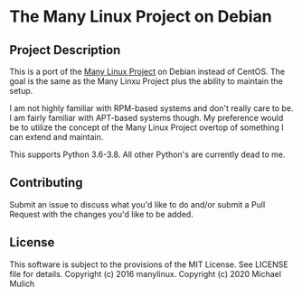 # The Many Linux Project on Debian

## Project Description

This is a port of the [Many Linux Project](https://github.com/pypa/manylinux) on Debian instead of CentOS. The goal is the same as the Many Linxu Project plus the ability to maintain the setup.

I am not highly familiar with RPM-based systems and don't really care to be. I am fairly familiar with APT-based systems though. My preference would be to utilize the concept of the Many Linux Project overtop of something I can extend and maintain.

This supports Python 3.6-3.8. All other Python's are currently dead to me.


## Contributing

Submit an issue to discuss what you'd like to do and/or submit a Pull Request with the changes you'd like to be added.


## License

This software is subject to the provisions of the MIT License. See LICENSE file for details. Copyright (c) 2016 manylinux. Copyright (c) 2020 Michael Mulich

